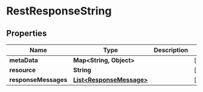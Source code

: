 # RestResponseString

## Properties
Name | Type | Description | Notes
------------ | ------------- | ------------- | -------------
**metaData** | **Map&lt;String, Object&gt;** |  |  [optional]
**resource** | **String** |  |  [optional]
**responseMessages** | [**List&lt;ResponseMessage&gt;**](ResponseMessage.md) |  |  [optional]
